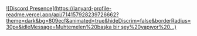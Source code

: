 [![Discord Presence](https://lanyard-profile-readme.vercel.app/api/714157928239726662?theme=dark&bg=809ecf&animated=true&hideDiscrim=false&borderRadius=30px&idleMessage=Muhtemelen%20başka bir şey%20yapıyor%20...)](https://discord.com/users/714157928239726662)
